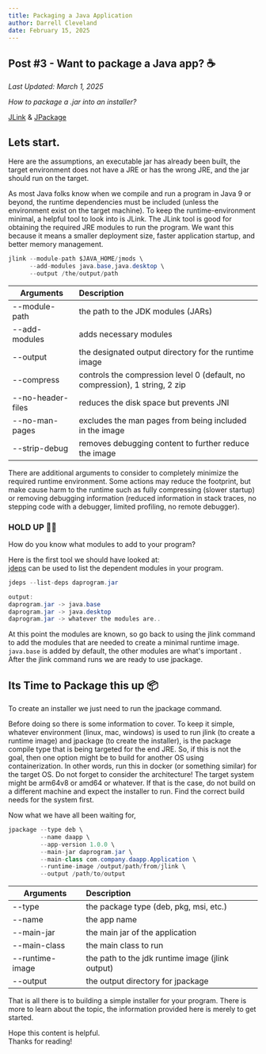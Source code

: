 ```yaml
---
title: Packaging a Java Application
author: Darrell Cleveland
date: February 15, 2025
---
```


## Post #3 - Want to package a Java app? ☕️
*Last Updated: March 1, 2025*

*How to package a .jar into an installer?*

[JLink](https://docs.oracle.com/en/java/javase/23/docs/specs/man/jlink.html) & [JPackage](https://docs.oracle.com/en/java/javase/23/docs/specs/man/jpackage.html) 

## Lets start.
Here are the assumptions, an executable jar has already been built, the target environment does not have a JRE or has the wrong JRE, and the jar should run on the target.

As most Java folks know when we compile and run a program in Java 9 or beyond, the runtime dependencies must be included (unless the environment exist on the target machine). To keep the runtime-environment minimal, a helpful tool to look into is JLink. The JLink tool is good for obtaining the required JRE modules to run the program. We want this because it means a smaller deployment size, faster application startup, and better memory management.

```java
jlink --module-path $JAVA_HOME/jmods \
      --add-modules java.base,java.desktop \
      --output /the/output/path
```

| Arguments    | Description  |
|----------|:------------|
| --module-path <path> | the path to the JDK modules (JARs) |
| --add-modules <modules> | adds necessary modules  |
| --output <path> | the designated output directory for the runtime image |
| --compress <i> | controls the compression level 0 (default, no compression), 1 string, 2 zip |
| --no-header-files | reduces the disk space but prevents JNI |
| --no-man-pages | excludes the man pages from being included in the image |
| --strip-debug | removes debugging content to further reduce the image |

There are additional arguments to consider to completely minimize the required runtime environment. Some actions may reduce the footprint, but make cause harm to the runtime such as fully compressing (slower startup) or removing debugging information (reduced information in stack traces, no stepping code with a debugger, limited profiling, no remote debugger).

### HOLD UP ✋🏼
How do you know what modules to add to your program?  

Here is the first tool we should have looked at:  
[jdeps](https://docs.oracle.com/en/java/javase/23/docs/specs/man/jdeps.html) can be used to list the dependent modules in your program. 

```java
jdeps --list-deps daprogram.jar

output:
daprogram.jar -> java.base
daprogram.jar -> java.desktop
daprogram.jar -> whatever the modules are..
```

At this point the modules are known, so go back to using the jlink command to add the modules that are needed to create a minimal runtime image. `java.base` is added by default, the other modules are what's important . After the jlink command runs we are ready to use jpackage.

## Its Time to Package this up 📦

To create an installer we just need to run the jpackage command. 

Before doing so there is some information to cover. To keep it simple, whatever environment (linux, mac, windows) is used to run jlink (to create a runtime image) and jpackage (to create the installer), is the package compile type that is being targeted for the end JRE. So, if this is not the goal, then one option might be to build for another OS using containerization. In other words, run this in docker (or something similar) for the target OS. Do not forget to consider the architecture! The target system might be arm64v8 or amd64 or whatever. If that is the case, do not build on a different machine and expect the installer to run. Find the correct build needs for the system first.

Now what we have all been waiting for,

```java
jpackage --type deb \
         --name daapp \
         --app-version 1.0.0 \
         --main-jar daprogram.jar \
         --main-class com.company.daapp.Application \
         --runtime-image /output/path/from/jlink \
         --output /path/to/output
```

| Arguments    | Description  |
|----------|:------------|
| --type <T> | the package type (deb, pkg, msi, etc.) |
| --name <N> | the app name |
| --main-jar <jar>| the main jar of the application |
| --main-class <class-path> | the main class to run |
| --runtime-image <path> | the path to the jdk runtime image (jlink output) |
| --output <path> | the output directory for jpackage |

That is all there is to building a simple installer for your program. 
There is more to learn about the topic, the information provided here is merely to get started.

Hope this content is helpful.  
Thanks for reading!